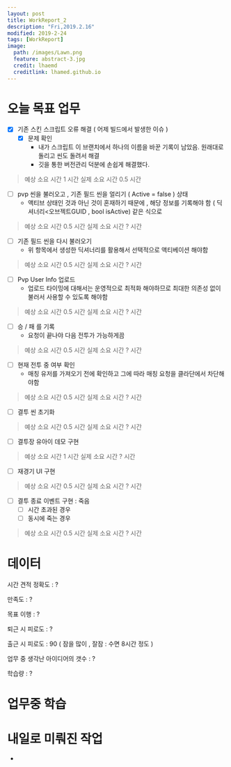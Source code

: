 ```yaml
---
layout: post
title: WorkReport_2
description: "Fri,2019.2.16"
modified: 2019-2-24
tags: [WorkReport]
image:
  path: /images/Lawn.png
  feature: abstract-3.jpg
  credit: lhaemd
  creditlink: lhamed.github.io
---
```


# 오늘 목표 업무 

- [x] 기존 스킨 스크립트 오류 해결 ( 어제 빌드에서 발생한 이슈 )
  - [x] 문제 확인 
    - 내가 스크립트 이 브랜치에서 하나의 이름을 바꾼 기록이 남았음. 원래대로 돌리고 씬도 돌려서 해결
    - 깃을 통한 버전관리 덕분에 손쉽게 해결했다. 
> 예상 소요 시간 1 시간
> 실제 소요 시간 0.5 시간

- [ ] pvp 씬을 불러오고 , 기존 필드 씬을 얼리기 ( Active = false ) 상태 
  - 액티브 상태인 것과 아닌 것이 혼재하기 때문에 , 해당 정보를 기록해야 함 ( 딕셔너리<오브젝트GUID , bool isActive) 같은 식으로 
> 예상 소요 시간 0.5 시간
> 실제 소요 시간 ? 시간

- [ ] 기존 필드 씬을 다시 불러오기 
  - 위 항목에서 생성한 딕셔너리를 활용해서 선택적으로 액티베이션 해야함 
> 예상 소요 시간 0.5 시간
> 실제 소요 시간 ? 시간

- [ ] Pvp User Info 업로드
  - 업로드 타이밍에 대해서는 운영적으로 최적화 해야하므로 최대한 의존성 없이 불러서 사용할 수 있도록 해야함 
> 예상 소요 시간 0.5 시간
> 실제 소요 시간 ? 시간

- [ ] 승 / 패 를 기록 
  - 요청이 끝나야 다음 전투가 가능하게끔 
> 예상 소요 시간 0.5 시간
> 실제 소요 시간 ? 시간

- [ ] 현재 전투 중 여부 확인 
  - 매칭 유저를 가져오기 전에 확인하고 그에 따라 매칭 요청을 클라단에서 차단해야함 
> 예상 소요 시간 0.5 시간
> 실제 소요 시간 ? 시간

- [ ] 결투 씬 초기화
> 예상 소요 시간 0.5 시간
> 실제 소요 시간 ? 시간

- [ ] 결투장 유아이 데모 구현 
> 예상 소요 시간 1 시간
> 실제 소요 시간 ? 시간

- [ ] 재경기 UI 구현 
> 예상 소요 시간 0.5 시간
> 실제 소요 시간 ? 시간

- [ ] 결투 종료 이벤트 구현 : 죽음 
  - [ ] 시간 초과된 경우
  - [ ] 동시에 죽는 경우
> 예상 소요 시간 0.5 시간
> 실제 소요 시간 ? 시간

# 데이터 
시간 견적 정확도 : ? 

만족도 : ? 

목표 이행 : ?

퇴근 시 피로도 : ?

출근 시 피로도 : 90 ( 잠을 많이 , 잘잠 : 수면 8시간 정도  )

업무 중 생각난 아이디어의 갯수 : ?

학습량 : ?

# 업무중 학습


# 내일로 미뤄진 작업 
- 
